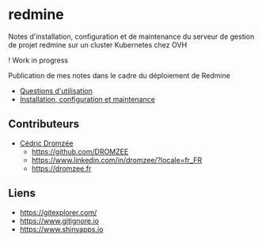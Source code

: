 # redmine
Notes d'installation, configuration et de maintenance du serveur de gestion de projet redmine sur un cluster Kubernetes chez OVH

! Work in progress

Publication de mes notes dans le cadre du déploiement de Redmine

* [Questions d'utilisation](redmine.ipynb)
* [Installation, configuration et maintenance](installation_maintenance.ipynb)


## Contributeurs

* [Cédric Dromzée](https://github.com/DROMZEE)
  * https://github.com/DROMZEE
  * https://www.linkedin.com/in/dromzee/?locale=fr_FR
  * https://dromzee.fr 

## Liens

* https://gitexplorer.com/
* https://www.gitignore.io
* https://www.shinyapps.io